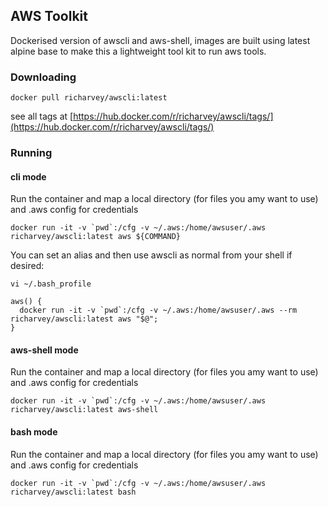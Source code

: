 ## AWS Toolkit

Dockerised version of awscli and aws-shell, images are built using latest alpine base to make this a lightweight tool kit to run aws tools.

### Downloading

```
docker pull richarvey/awscli:latest
```

see all tags at [https://hub.docker.com/r/richarvey/awscli/tags/](https://hub.docker.com/r/richarvey/awscli/tags/)

### Running 

#### cli mode

Run the container and map a local directory (for files you amy want to use) and .aws config for credentials

```
docker run -it -v `pwd`:/cfg -v ~/.aws:/home/awsuser/.aws richarvey/awscli:latest aws ${COMMAND}
```

You can set an alias and then use awscli as normal from your shell if desired:

```
vi ~/.bash_profile
```

```
aws() {
  docker run -it -v `pwd`:/cfg -v ~/.aws:/home/awsuser/.aws --rm richarvey/awscli:latest aws "$@";
}
```

#### aws-shell mode

Run the container and map a local directory (for files you amy want to use) and .aws config for credentials

```
docker run -it -v `pwd`:/cfg -v ~/.aws:/home/awsuser/.aws richarvey/awscli:latest aws-shell
```

#### bash mode

Run the container and map a local directory (for files you amy want to use) and .aws config for credentials

```
docker run -it -v `pwd`:/cfg -v ~/.aws:/home/awsuser/.aws richarvey/awscli:latest bash
```

